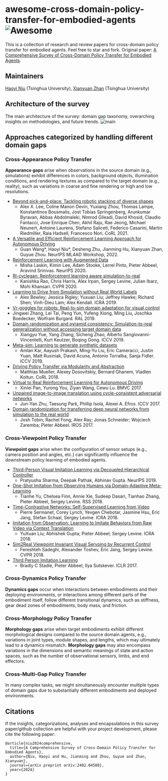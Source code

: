 # awesome-cross-domain-policy-transfer-for-embodied-agents ![Awesome](https://cdn.jsdelivr.net/gh/sindresorhus/awesome@d7305f38d29fed78fa85652e3a63e154dd8e8829/media/badge.svg)
This is a collection of research and review papers for cross-domain policy transfer for embodied agents. Feel free to star and fork. Original paper: [A Comprehensive Survey of Cross-Domain Policy Transfer for Embodied Agents](https://arxiv.org/abs/2402.04580).

## Maintainers
[Haoyi Niu](https://t6-thu.github.io/) (Tsinghua University), [Xianyuan Zhan](http://zhanxianyuan.xyz/) (Tsinghua University)

## Architecture of the survey
The main architecture of the survey: domain gap taxonomy, overarching insights on methodologies, and future trends.
![main](https://github.com/t6-thu/awesome-cross-domain-policy-transfer-for-embodied-agents/assets/52534633/971b2e05-fd05-415c-815a-b9c45e4de071)

## Approaches categorized by handling different domain gaps
### Cross-Appearance Policy Transfer
**Appearance gaps** arise when observations in the source domain (e.g., simulations) exhibit differences in colors, background objects, illumination conditions, and rendering textures as compared to the target domain (e.g., reality), such as variations in coarse and fine rendering or high and low resolutions.

+ [Beyond pick-and-place: Tackling robotic stacking of diverse shapes](https://openreview.net/forum?id=U0Q8CrtBJxJ)
  + Alex X. Lee, Coline Manon Devin, Yuxiang Zhou, Thomas Lampe, Konstantinos Bousmalis, Jost Tobias Springenberg, Arunkumar Byravan, Abbas Abdolmaleki, Nimrod Gileadi, David Khosid, Claudio Fantacci, Jose Enrique Chen, Akhil Raju, Rae Jeong, Michael Neunert, Antoine Laurens, Stefano Saliceti, Federico Casarini, Martin Riedmiller, Raia Hadsell, Francesco Nori. CoRL 2021.
+ [A Versatile and Efficient Reinforcement Learning Approach for Autonomous Driving](https://ml4ad.github.io/files/papers2022/A%20Versatile%20and%20Efficient%20Reinforcement%20Learning%20Approach%20for%20Autonomous%20Driving.pdf)
  + Guan Wang*, Haoyi Niu*, Desheng Zhu, Jianming Hu, Xianyuan Zhan, Guyue Zhou. NeurIPS ML4AD Workshop, 2022.
+ [Reinforcement Learning with Augmented Data](https://proceedings.neurips.cc/paper/2020/hash/e615c82aba461681ade82da2da38004a-Abstract.html)
  + Misha Laskin, Kimin Lee, Adam Stooke, Lerrel Pinto, Pieter Abbeel, Aravind Srinivas. NeurIPS 2020.
+ [Rl-cyclegan: Reinforcement learning aware simulation-to-real](https://openaccess.thecvf.com/content_CVPR_2020/html/Rao_RL-CycleGAN_Reinforcement_Learning_Aware_Simulation-to-Real_CVPR_2020_paper.html)
  + Kanishka Rao, Chris Harris, Alex Irpan, Sergey Levine, Julian Ibarz, Mohi Khansari. CVPR 2020.
+ [Learning to Drive from Simulation without Real World Labels](https://ieeexplore.ieee.org/abstract/document/8793668?casa_token=BYN1ZXV3-AsAAAAA:7mYBQd6kH4DhjcvUaXTi_buq-f7ctZxh9m48jyPRPpTdNFdSNGJh_rIsnMheQ4Q5C7_Yvs6I1Ps)
  + Alex Bewley; Jessica Rigley; Yuxuan Liu; Jeffrey Hawke; Richard Shen; Vinh-Dieu Lam; Alex Kendall. ICRA 2019.
+ [Vr-goggles for robots: Real-to-sim domain adaptation for visual control](https://ieeexplore.ieee.org/abstract/document/8620258/?casa_token=SkhJ7BaIahQAAAAA:cpFAW1Sumh1w8qp_a--BWZi8xDpSoW9HV7oyW8ZEZ1pjfGXmlXNJrq3nv9eR8wfzYFIiascGG-s)
+ Jingwei Zhang, Lei Tai, Peng Yun, Yufeng Xiong, Ming Liu, Joschka Boedecker, Wolfram Burgard. RAL 2019.
+ [Domain randomization and pyramid consistency: Simulation-to-real generalization without accessing target domain data](https://openaccess.thecvf.com/content_ICCV_2019/html/Yue_Domain_Randomization_and_Pyramid_Consistency_Simulation-to-Real_Generalization_Without_Accessing_Target_ICCV_2019_paper.html)
  + Xiangyu Yue, Yang Zhang, Sicheng Zhao, Alberto Sangiovanni-Vincentelli, Kurt Keutzer, Boqing Gong. ICCV 2019.
+ [Meta-sim: Learning to generate synthetic datasets](http://openaccess.thecvf.com/content_ICCV_2019/html/Kar_Meta-Sim_Learning_to_Generate_Synthetic_Datasets_ICCV_2019_paper.html)
  + Amlan Kar, Aayush Prakash, Ming-Yu Liu, Eric Cameracci, Justin Yuan, Matt Rusiniak, David Acuna, Antonio Torralba, Sanja Fidler. ICCV 2019.
+ [Driving Policy Transfer via Modularity and Abstraction](https://proceedings.mlr.press/v87/mueller18a.html)
  + Matthias Mueller, Alexey Dosovitskiy, Bernard Ghanem, Vladlen Koltun. CoRL 2018.
+ [Virtual to Real Reinforcement Learning for Autonomous Driving](https://arxiv.org/abs/1704.03952)
  + Xinlei Pan, Yurong You, Ziyan Wang, Cewu Lu. BMVC 2017.
+ [Unpaired image-to-image translation using cycle-consistent adversarial networks](http://openaccess.thecvf.com/content_iccv_2017/html/Zhu_Unpaired_Image-To-Image_Translation_ICCV_2017_paper.html)
  + Jun-Yan Zhu, Taesung Park, Phillip Isola, Alexei A. Efros. ICCV 2017.
+ [Domain randomization for transferring deep neural networks from simulation to the real world](https://ieeexplore.ieee.org/abstract/document/8202133/?casa_token=qmso3zouBFwAAAAA:xeoNxuL049gCHUAYVT_YdMaykxDq26eRre4i-lGRlUC0gpgxvS0ihflhomT9Pj5DaFyweDl62WI)
  + Josh Tobin; Rachel Fong; Alex Ray; Jonas Schneider; Wojciech Zaremba; Pieter Abbeel. IROS 2017.

### Cross-Viewpoint Policy Transfer
**Viewpoint gaps** arise when the configuration of sensor setups (e.g., camera position and angles, etc.) can significantly influence the downstream policy learning of embodied agents.

+ [Third-Person Visual Imitation Learning via Decoupled Hierarchical Controller](https://proceedings.neurips.cc/paper_files/paper/2019/hash/8a146f1a3da4700cbf03cdc55e2daae6-Abstract.html)
  + Pratyusha Sharma, Deepak Pathak, Abhinav Gupta. NeurIPS 2019.
+ [One-Shot Imitation from Observing Humans via Domain-Adaptive Meta-Learning](https://m.roboticsproceedings.org/rss14/p02.pdf)
  + Tianhe Yu, Chelsea Finn, Annie Xie, Sudeep Dasari, Tianhao Zhang, Pieter Abbeel, Sergey Levine. RSS 2018.
+ [Time-Contrastive Networks: Self-Supervised Learning from Video](https://ieeexplore.ieee.org/abstract/document/8462891)
  + Pierre Sermanet, Corey Lynch, Yevgen Chebotar, Jasmine Hsu, Eric Jang, Stefan Schaal, Sergey Levine. ICRA 2018.
+ [Imitation from Observation: Learning to Imitate Behaviors from Raw Video via Context Translation](https://ieeexplore.ieee.org/abstract/document/8462901?casa_token=5jtnZqwsMKUAAAAA:tsEKMW90_y4ud1YJM9tC1b4P69aC5aXeAuFobzkDYUegImzRRfYLpVZ97_0qSJoNJAOiLpNRTy8)
  + YuXuan Liu; Abhishek Gupta; Pieter Abbeel; Sergey Levine. ICRA 2018.
+ [Sim2Real Viewpoint Invariant Visual Servoing by Recurrent Control](https://openaccess.thecvf.com/content_cvpr_2018/html/Sadeghi_Sim2Real_Viewpoint_Invariant_CVPR_2018_paper.html)
  + Fereshteh Sadeghi, Alexander Toshev, Eric Jang, Sergey Levine. CVPR 2018.
+ [Third Person Imitation Learning](https://openreview.net/forum?id=B16dGcqlx)
  + Bradly C Stadie, Pieter Abbeel, Ilya Sutskever. ICLR 2017.

### Cross-Dynamics Policy Transfer
**Dynamics gaps** occur when interactions between embodiments and their deploying environments, or interactions among different parts of the embodiment itself, follow different transitional dynamics, such as stiffness, gear dead zones of embodiments, body mass, and friction.

### Cross-Morphology Policy Transfer
**Morphology gaps** arise when target embodiments exhibit different morphological designs compared to the source domain agents, e.g., variations in joint types, module shapes, and lengths, which may ultimately lead to a dynamics mismatch. **Morphology gaps** may also encompass variations in the dimensions and semantic meanings of state and action spaces, such as the number of observational sensors, limbs, and end effectors.

### Cross-Multi-Gap Policy Transfer
In many complex tasks, we might simultaneously encounter multiple types of domain gaps due to substantially different embodiments and deployed environments. 

## Citations
If the insights, categorizations, analyses and encapsulations in this survey paper/github collection are helpful with your project development, please cite the following paper:
```
@article{niu2024comprehensive,
  title={A Comprehensive Survey of Cross-Domain Policy Transfer for Embodied Agents},
  author={Niu, Haoyi and Hu, Jianming and Zhou, Guyue and Zhan, Xianyuan},
  journal={arXiv preprint arXiv:2402.04580},
  year={2024}
}
```
